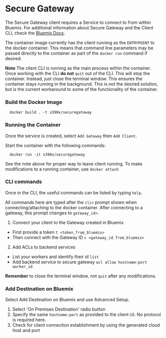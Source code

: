 # Secure Gateway

The Secure Gateway client requires a Service to connect to from within Bluemix. For additional information about Secure Gateway and the Client CLI, check the [Bluemix Docs](https://console.ng.bluemix.net/docs/services/SecureGateway/sg_010.html#sg_010).

The container image currently has the client running as the `ENTRYPOINT` to the docker container. This means that command line parameters may be passed directly to the container as part of the `docker run` command if desired.

**Note** The client CLI is running as the main process within the container. Once working with the CLI **do not** `quit` out of the CLI. This will stop the container. Instead, just close the terminal window. This ensures the container stays running in the background. This is not the desired solution, but is the current workaround to some of the functionality of the container.

### Build the Docker Image
```
  docker build . -t s390x/securegateway
```

### Running the Container
Once the service is created, select `Add Gateway` then `Add Client`.

Start the container with the following commands:
```
  docker run -it s390x/securegateway
```

See the note above for proper way to leave client running. To make modifications to a running container, use `docker attach`

### CLI commands
Once in the CLI, the useful commands can be listed by typing `help`.

All commands here are typed after the `cli>` prompt shown when connecting/attaching to the docker container. After connecting to a gateway, this prompt changes to `gateway_id>`.

1. Connect your client to the Gateway created in Bluemix
  - First provide a token `t <token_from_bluemix>`
  - Then connect with the Gateway ID `c <gateway_id_from_bluemix>`
2. Add ACLs to backend services
  - List your workers and identify their id `list`
  - Add backend service to secure gateway `acl allow hostname:port worker_id`

**Remember** to close the terminal window, not `quit` after any modifications.

### Add Destination on Bluemix
Select Add Destination on Bluemix and use Advanced Setup.

1. Select 'On Premises Destination' radio button
2. Specify the same `hostname:port` as provided to the client cli. No protocol is required here.
3. Check for client connection establishment by using the generated cloud host and port
